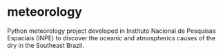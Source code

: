 # meteorology
Python meteorology project developed in Instituto Nacional de Pesquisas Espaciais (INPE) to discover the oceanic and atmospherics causes of the dry in the Southeast Brazil.
